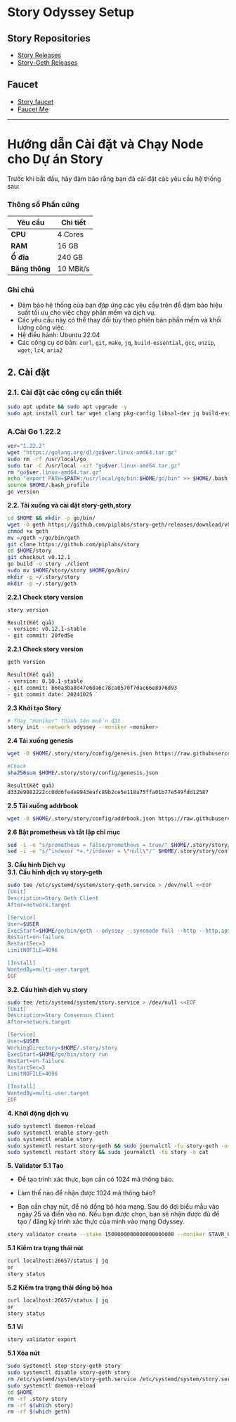 # Story Odyssey Setup

## **Story Repositories**
- [Story Releases](https://github.com/piplabs/story/releases/)
- [Story-Geth Releases](https://github.com/piplabs/story-geth/releases)

## **Faucet**
- [Story faucet](https://faucet.story.foundation/)
- [Faucet Me](https://story.faucetme.pro/)
---

# Hướng dẫn Cài đặt và Chạy Node cho Dự án Story

Trước khi bắt đầu, hãy đảm bảo rằng bạn đã cài đặt các yêu cầu hệ thống sau:

### **Thông số Phần cứng**

| **Yêu cầu** | **Chi tiết** |
|-------------|--------------|
| **CPU**     | 4 Cores      |
| **RAM**     | 16 GB         |
| **Ổ đĩa**   | 240 GB       |
| **Băng thông** | 10 MBit/s  |

### **Ghi chú**

- Đảm bảo hệ thống của bạn đáp ứng các yêu cầu trên để đảm bảo hiệu suất tối ưu cho việc chạy phần mềm và dịch vụ.
- Các yêu cầu này có thể thay đổi tùy theo phiên bản phần mềm và khối lượng công việc.
- Hệ điều hành: Ubuntu 22.04
- Các công cụ cơ bản: `curl`, `git`, `make`, `jq`, `build-essential`, `gcc`, `unzip`, `wget`, `lz4`, `aria2`

## 2. Cài đặt

### 2.1. Cài đặt các công cụ cần thiết
```bash
sudo apt update && sudo apt upgrade -y
sudo apt install curl tar wget clang pkg-config libssl-dev jq build-essential bsdmainutils git make ncdu gcc git jq chrony liblz4-tool -y
```
### A.Cài Go 1.22.2
```bash
ver="1.22.2"
wget "https://golang.org/dl/go$ver.linux-amd64.tar.gz"
sudo rm -rf /usr/local/go
sudo tar -C /usr/local -xzf "go$ver.linux-amd64.tar.gz"
rm "go$ver.linux-amd64.tar.gz"
echo "export PATH=$PATH:/usr/local/go/bin:$HOME/go/bin" >> $HOME/.bash_profile
source $HOME/.bash_profile
go version
````
**2.2. Tải xuống và cài đặt story-geth,story**
```bash
cd $HOME && mkdir -p go/bin/
wget -O geth https://github.com/piplabs/story-geth/releases/download/v0.10.1/geth-linux-amd64
chmod +x geth
mv ~/geth ~/go/bin/geth
git clone https://github.com/piplabs/story
cd $HOME/story
git checkout v0.12.1
go build -o story ./client
sudo mv $HOME/story/story $HOME/go/bin/
mkdir -p ~/.story/story
mkdir -p ~/.story/geth
````

**2.2.1 Check story version**
```bash
story version

Result(Kết quả)
- version: v0.12.1-stable
- git commit: 20fed5e
````
**2.2.1 Check story version**
```bash
geth version

Result(Kết quả)
- version: 0.10.1-stable
- git commit: b60a3ba8d47e60a6c78ca0570f7dac66e8976d93
- git commit date: 20241025
````

**2.3 Khởi tạo Story**
```bash
# Thay "moniker" thành tên muốn đặt
story init --network odyssey --moniker <moniker>
````

**2.4 Tải xuống genesis**
```bash
wget -O $HOME/.story/story/config/genesis.json https://raw.githubusercontent.com/Shoni-O/files/refs/heads/main/testnet-files/story/genesis.json

#Check
sha256sum $HOME/.story/story/config/genesis.json

Result(Kết quả)
d332e9082222cc0dd6fe4e9943eafc89b2ce5e118a75ffa01b77e549fdd12587
````

**2.5 Tải xuống addrbook**
```bash
wget -O $HOME/.story/story/config/addrbook.json https://raw.githubusercontent.com/Shoni-O/files/refs/heads/main/testnet-files/story/addrbook.json
````

**2.6 Bật prometheus và tắt lập chỉ mục**
```bash
sed -i -e "s/prometheus = false/prometheus = true/" $HOME/.story/story/config/config.toml
sed -i -e "s/^indexer *=.*/indexer = \"null\"/" $HOME/.story/story/config/config.toml
````

**3. Cấu hình Dịch vụ**  
**3.1. Cấu hình dịch vụ story-geth**
```bash
sudo tee /etc/systemd/system/story-geth.service > /dev/null <<EOF
[Unit]
Description=Story Geth Client
After=network.target

[Service]
User=$USER
ExecStart=$HOME/go/bin/geth --odyssey --syncmode full --http --http.api eth,net,web3,engine --http.vhosts '*' --http.addr 127.0.0.1 --http.port 8545 --ws --ws.api eth,web3,net,txpool --ws.addr 127.0.0.1 --ws.port 8546
Restart=on-failure
RestartSec=3
LimitNOFILE=4096

[Install]
WantedBy=multi-user.target
EOF
````

**3.2. Cấu hình dịch vụ story**
```bash
sudo tee /etc/systemd/system/story.service > /dev/null <<EOF
[Unit]
Description=Story Consensus Client
After=network.target

[Service]
User=$USER
WorkingDirectory=$HOME/.story/story
ExecStart=$HOME/go/bin/story run
Restart=on-failure
RestartSec=3
LimitNOFILE=4096

[Install]
WantedBy=multi-user.target
EOF
````

**4. Khởi động dịch vụ**  
```bash
sudo systemctl daemon-reload
sudo systemctl enable story-geth
sudo systemctl enable story
sudo systemctl restart story-geth && sudo journalctl -fu story-geth -o cat
sudo systemctl restart story && sudo journalctl -fu story -o cat
````

**5. Validator**
**5.1 Tạo**
- Để tạo trình xác thực, bạn cần có 1024 mã thông báo.

- Làm thế nào để nhận được 1024 mã thông báo?

- Bạn cần chạy nút, để nó đồng bộ hóa mạng. Sau đó đợi biểu mẫu vào ngày 25 và điền vào nó. Nếu bạn được chọn, bạn sẽ nhận được đủ để tạo / đăng ký trình xác thực của mình vào mạng Odyssey.
```bash
story validator create --stake 1500000000000000000000 --moniker STAVR_Guide --private-key $(cat $HOME/.story/story/config/private_key.txt | grep "PRIVATE_KEY" | awk -F'=' '{print $2}')
````

**5.1 Kiểm tra trạng thái nút**
```bash
curl localhost:26657/status | jq
or
story status
````

**5.2 Kiểm tra trạng thái đồng bộ hóa**
```bash
curl localhost:26657/status | jq
or
story status
````

**5.1 Ví**
```bash
story validator export
````

**5.1 Xóa nút**
```bash
sudo systemctl stop story-geth story
sudo systemctl disable story-geth story
rm /etc/systemd/system/story-geth.service /etc/systemd/system/story.service
sudo systemctl daemon-reload
cd $HOME
rm -rf .story story
rm -rf $(which story)
rm -rf $(which geth)
````
